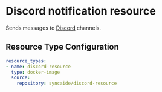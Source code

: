 # Discord notification resource

Sends messages to [Discord](https://discordapp.com/) channels.

## Resource Type Configuration

```yaml
resource_types:
- name: discord-resource
  type: docker-image
  source:
    repository: syncaide/discord-resource
```